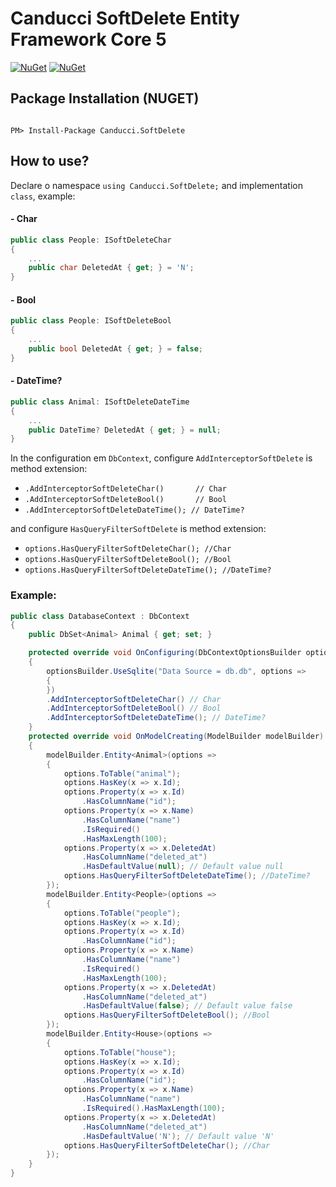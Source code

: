 # Canducci SoftDelete Entity Framework Core 5

[![NuGet](https://img.shields.io/nuget/v/Canducci.SoftDelete.svg?style=plastic&label=version)](https://www.nuget.org/packages/Canducci.SoftDelete/)
[![NuGet](https://img.shields.io/nuget/dt/Canducci.SoftDelete.svg)](https://www.nuget.org/packages/Canducci.SoftDelete/)

## Package Installation (NUGET)

```Csharp

PM> Install-Package Canducci.SoftDelete

```

## How to use?

Declare o namespace `using Canducci.SoftDelete;` and implementation `class`, example:

#### - Char

```csharp
public class People: ISoftDeleteChar
{
    ...
    public char DeletedAt { get; } = 'N';
}
```

#### - Bool

```csharp
public class People: ISoftDeleteBool
{
    ...
    public bool DeletedAt { get; } = false;
}
```


#### - DateTime?

```csharp
public class Animal: ISoftDeleteDateTime
{
    ...
    public DateTime? DeletedAt { get; } = null;
}
```

In the configuration em `DbContext`, configure `AddInterceptorSoftDelete` is method extension:

* `.AddInterceptorSoftDeleteChar()	     // Char`
* `.AddInterceptorSoftDeleteBool()	     // Bool`
* `.AddInterceptorSoftDeleteDateTime(); // DateTime?`

and configure `HasQueryFilterSoftDelete` is method extension:

* `options.HasQueryFilterSoftDeleteChar(); //Char`
* `options.HasQueryFilterSoftDeleteBool(); //Bool`
* `options.HasQueryFilterSoftDeleteDateTime(); //DateTime?`

### Example:

```csharp
public class DatabaseContext : DbContext
{
	public DbSet<Animal> Animal { get; set; }

	protected override void OnConfiguring(DbContextOptionsBuilder optionsBuilder)
	{
		optionsBuilder.UseSqlite("Data Source = db.db", options =>
		{
		})
		.AddInterceptorSoftDeleteChar() // Char
		.AddInterceptorSoftDeleteBool()	// Bool
		.AddInterceptorSoftDeleteDateTime(); // DateTime?
	}
	protected override void OnModelCreating(ModelBuilder modelBuilder)
	{
		modelBuilder.Entity<Animal>(options =>
		{
			options.ToTable("animal");
			options.HasKey(x => x.Id);
			options.Property(x => x.Id)
				.HasColumnName("id");
			options.Property(x => x.Name)
				.HasColumnName("name")
				.IsRequired()
				.HasMaxLength(100);
			options.Property(x => x.DeletedAt)
				.HasColumnName("deleted_at")
				.HasDefaultValue(null); // Default value null
			options.HasQueryFilterSoftDeleteDateTime(); //DateTime?
		});
		modelBuilder.Entity<People>(options =>
		{
			options.ToTable("people");
			options.HasKey(x => x.Id);
			options.Property(x => x.Id)
				.HasColumnName("id");
			options.Property(x => x.Name)
				.HasColumnName("name")
				.IsRequired()
				.HasMaxLength(100);
			options.Property(x => x.DeletedAt)
				.HasColumnName("deleted_at")
				.HasDefaultValue(false); // Default value false
			options.HasQueryFilterSoftDeleteBool(); //Bool
		});
		modelBuilder.Entity<House>(options =>
		{
			options.ToTable("house");
			options.HasKey(x => x.Id);
			options.Property(x => x.Id)
				.HasColumnName("id");
			options.Property(x => x.Name)
				.HasColumnName("name")
				.IsRequired().HasMaxLength(100);
			options.Property(x => x.DeletedAt)
				.HasColumnName("deleted_at")
				.HasDefaultValue('N'); // Default value 'N'
			options.HasQueryFilterSoftDeleteChar(); //Char
		});
	}
}
```